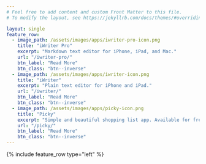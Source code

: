 ```yaml
---
# Feel free to add content and custom Front Matter to this file.
# To modify the layout, see https://jekyllrb.com/docs/themes/#overriding-theme-defaults

layout: single
feature_row:
  - image_path: /assets/images/apps/iwriter-pro-icon.png
    title: "iWriter Pro"
    excerpt: "Markdown text editor for iPhone, iPad, and Mac."
    url: "/iwriter-pro/"
    btn_label: "Read More"
    btn_class: "btn--inverse"
  - image_path: /assets/images/apps/iwriter-icon.png
    title: "iWriter"
    excerpt: "Plain text editor for iPhone and iPad."
    url: "/iwriter/"
    btn_label: "Read More"
    btn_class: "btn--inverse"
  - image_path: /assets/images/apps/picky-icon.png
    title: "Picky"
    excerpt: "Simple and beautiful shopping list app. Available for free."
    url: "/picky/"
    btn_label: "Read More"
    btn_class: "btn--inverse"
---
```


{% include feature_row type="left" %}